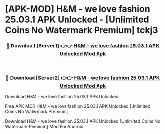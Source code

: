 # [APK-MOD] H&M - we love fashion 25.03.1 APK Unlocked - [Unlimited Coins No Watermark Premium] tckj3



<div align="center">
<h3>🔴 Download [Server1] 👉👉 <a href="https://momento.my/?title=H&M_-_we_love_fashion_25.03.1_APK_Unlocked">H&M - we love fashion 25.03.1 APK Unlocked Mod Apk</a></h3><br>

<h3>🔴 Download [Server2] 👉👉 <a href="https://momento.my/?title=H&M_-_we_love_fashion_25.03.1_APK_Unlocked">H&M - we love fashion 25.03.1 APK Unlocked Mod Apk</a></h3>
</div>



Download H&M - we love fashion 25.03.1 APK Unlocked 

Free APK MOD H&M - we love fashion 25.03.1 APK Unlocked [Unlimited Coins No Watermark Premium]

Download H&M - we love fashion 25.03.1 APK Unlocked [Unlimited Coins No Watermark Premium] Mod For Android
